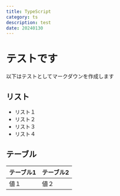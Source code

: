 ```yaml
---
title: TypeScript
category: ts
description: test
date: 20240130
---
```


# テストです
以下はテストとしてマークダウンを作成します

## リスト
* リスト１  
* リスト２  
* リスト３  
* リスト４  

## テーブル
|テーブル1|テーブル2|
|--------|----------|
|値１|値２|